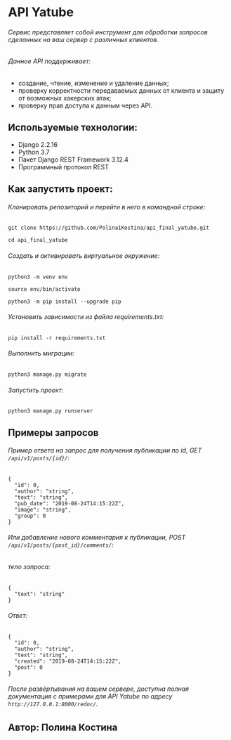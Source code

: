 # API Yatube
###### Сервис представляет собой инструмент для обработки запросов сделанных на ваш сервер с различных клиентов. 
###### Данное API поддерживает:
- создание, чтение, изменение и удаление данных;
- проверку корректности передаваемых данных от клиента и защиту от возможных хакерских атак;
- проверку прав доступа к данным через API.

## Используемые технологии:
- Django 2.2.16
- Python 3.7
- Пакет Django REST Framework 3.12.4
- Программный протокол REST

## Как запустить проект:
###### Клонировать репозиторий и перейти в него в командной строке:

```git clone https://github.com/Polina1Kostina/api_final_yatube.git```

```cd api_final_yatube```

###### Cоздать и активировать виртуальное окружение:
```python3 -m venv env```

```source env/bin/activate```

```python3 -m pip install --upgrade pip```

###### Установить зависимости из файла requirements.txt:
```pip install -r requirements.txt```

###### Выполнить миграции:
```python3 manage.py migrate```

###### Запустить проект:
```python3 manage.py runserver```

## Примеры запросов
###### Пример ответа на запрос для получения публикации по id, GET `/api/v1/posts/{id}/`:
```
{
  "id": 0,
  "author": "string",
  "text": "string",
  "pub_date": "2019-08-24T14:15:22Z",
  "image": "string",
  "group": 0 
}
```

###### Или добавление нового комментария к публикации, POST `/api/v1/posts/{post_id}/comments/`:
###### тело запроса:
```
{
  "text": "string"
}
```

###### Ответ:
```
{
  "id": 0,
  "author": "string",
  "text": "string",
  "created": "2019-08-24T14:15:22Z",
  "post": 0
}
```

###### После развёртывания на вашем сервере, доступна полная документация с примерами для API Yatube по адресу `http://127.0.0.1:8000/redoc/`.

## Автор: Полина Костина